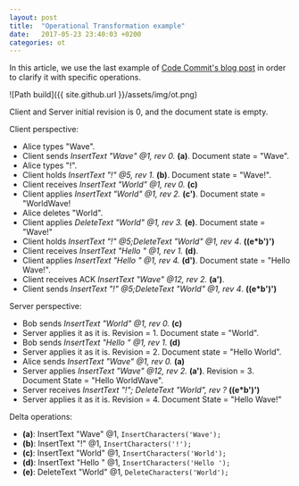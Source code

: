 ```yaml
---
layout: post
title:  "Operational Transformation example"
date:   2017-05-23 23:40:03 +0200
categories: ot
---
```


In this article, we use the last example of [Code Commit's blog post][1] in order to clarify it with specific operations.

![Path build]({{ site.github.url }}/assets/img/ot.png)

Client and Server initial revision is 0, and the document state is empty.

Client perspective:

* Alice types "Wave".
* Client sends _InsertText "Wave" @1, rev 0._ **(a)**. Document state = "Wave".
* Alice types "!".
* Client holds _InsertText "!" @5, rev 1._ **(b)**. Document state = "Wave!".
* Client receives _InsertText "World" @1, rev 0._ **(c)**
* Client applies _InsertText "World" @1, rev 2._ **(c')**. Document state = "WorldWave!
* Alice deletes "World".
* Client applies _DeleteText "World" @1, rev 3._ **(e)**. Document state = "Wave!"
* Client holds _InsertText "!" @5;DeleteText "World" @1, rev 4_. **((e*b')')**
* Client receives _InsertText "Hello " @1, rev 1._ **(d)**.
* Client applies _InsertText "Hello " @1, rev 4._ **(d')**. Document state = "Hello Wave!".
* Client receives ACK _InsertText "Wave" @12, rev 2._ **(a')**.
* Client sends _InsertText "!" @5;DeleteText "World" @1, rev 4_. **((e*b')')**

Server perspective:

* Bob sends _InsertText "World" @1, rev 0._ **(c)**
* Server applies it as it is. Revision = 1. Document state = "World".
* Bob sends _InsertText "Hello " @1, rev 1._ **(d)**
* Server applies it as it is. Revision = 2. Document state = "Hello World".
* Alice sends _InsertText "Wave" @1, rev 0._ **(a)**
* Server applies _InsertText "Wave" @12, rev 2._ **(a')**. Revision = 3. Document State = "Hello WorldWave".
* Server receives _InsertText "!"; DeleteText "World", rev ?_ **((e*b')')**
* Server applies it as it is. Revision = 4. Document State = "Hello Wave!"

Delta operations:

* **(a)**: InsertText "Wave" @1, `InsertCharacters('Wave');`
* **(b)**: InsertText "!" @1, `InsertCharacters('!');`
* **(c)**: InsertText "World" @1, `InsertCharacters('World');`
* **(d)**: InsertText "Hello " @1, `InsertCharacters('Hello ');`
* **(e)**: DeleteText "World" @1, `DeleteCharacters('World');`

[1]: http://www.codecommit.com/blog/java/understanding-and-applying-operational-transformation
